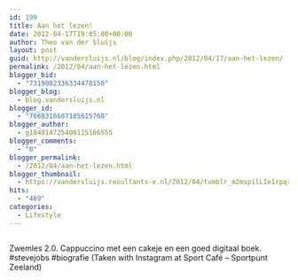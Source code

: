 ```yaml
---
id: 199
title: Aan het lezen!
date: 2012-04-17T19:05:00+00:00
author: Theo van der Sluijs
layout: post
guid: http://vandersluijs.nl/blog/index.php/2012/04/17/aan-het-lezen/
permalink: /2012/04/aan-het-lezen.html
blogger_bid:
  - "7319082336334478150"
blogger_blog:
  - blog.vandersluijs.nl
blogger_id:
  - "7668316687185615768"
blogger_author:
  - g104814725400115166555
blogger_comments:
  - "0"
blogger_permalink:
  - /2012/04/aan-het-lezen.html
blogger_thumbnail:
  - https://vandersluijs.resultants-e.nl/2012/04/tumblr_m2mspilLIe1rpqrb1o1_1280-300x300.jpg
hits:
  - "469"
categories:
  - Lifestyle
---
```

<div>
  <img alt="" src="https://vandersluijs.resultants-e.nl/2012/04/tumblr_m2mspilLIe1rpqrb1o1_1280-300x300.jpg" />
</div>

Zwemles 2.0. Cappuccino met een cakeje en een goed digitaal boek. #stevejobs #biografie (Taken with Instagram at Sport Café &#8211; Sportpunt Zeeland)